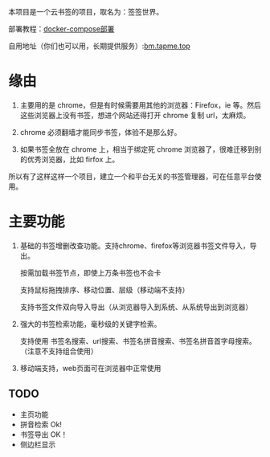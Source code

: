 本项目是一个云书签的项目，取名为：签签世界。

部署教程：[docker-compose部署](https://github.com/FleyX/bookmark/blob/master/DEPLOY.md)

自用地址（你们也可以用，长期提供服务）:[bm.tapme.top](https://bm.tapme.top)


# 缘由

1. 主要用的是 chrome，但是有时候需要用其他的浏览器：Firefox，ie 等。然后这些浏览器上没有书签，想进个网站还得打开 chrome 复制 url，太麻烦。

2. chrome 必须翻墙才能同步书签，体验不是那么好。

3. 如果书签全放在 chrome 上，相当于绑定死 chrome 浏览器了，很难迁移到别的优秀浏览器，比如 firfox 上。

所以有了这样这样一个项目，建立一个和平台无关的书签管理器，可在任意平台使用。

# 主要功能

1. 基础的书签增删改查功能。支持chrome、firefox等浏览器书签文件导入，导出。

   按需加载书签节点，即使上万条书签也不会卡

   支持鼠标拖拽排序、移动位置、层级（移动端不支持）

   支持书签文件双向导入导出（从浏览器导入到系统、从系统导出到浏览器）

2. 强大的书签检索功能，毫秒级的关键字检索。

   支持使用 书签名搜索、url搜索、书签名拼音搜索、书签名拼音首字母搜索。（注意不支持组合使用）
4. 移动端支持，web页面可在浏览器中正常使用

## TODO

- 主页功能 
- 拼音检索 Ok!
- 书签导出 OK！
- 侧边栏显示
